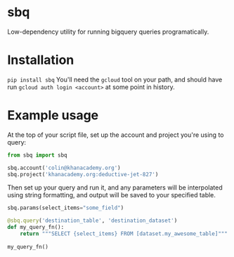 # sbq
Low-dependency utility for running bigquery queries programatically.

# Installation

`pip install sbq`
You'll need the `gcloud` tool on your path, and should have run `gcloud auth login <account>` at some point in history.

# Example usage

At the top of your script file, set up the account and project you're using to query:

```python
from sbq import sbq

sbq.account('colin@khanacademy.org')
sbq.project('khanacademy.org:deductive-jet-827')
```

Then set up your query and run it, and any parameters will be interpolated using string formatting, 
and output will be saved to your specified table.

```python
sbq.params(select_items="some_field")

@sbq.query('destination_table', 'destination_dataset')
def my_query_fn():
    return """SELECT {select_items} FROM [dataset.my_awesome_table]"""
    
my_query_fn()
```
